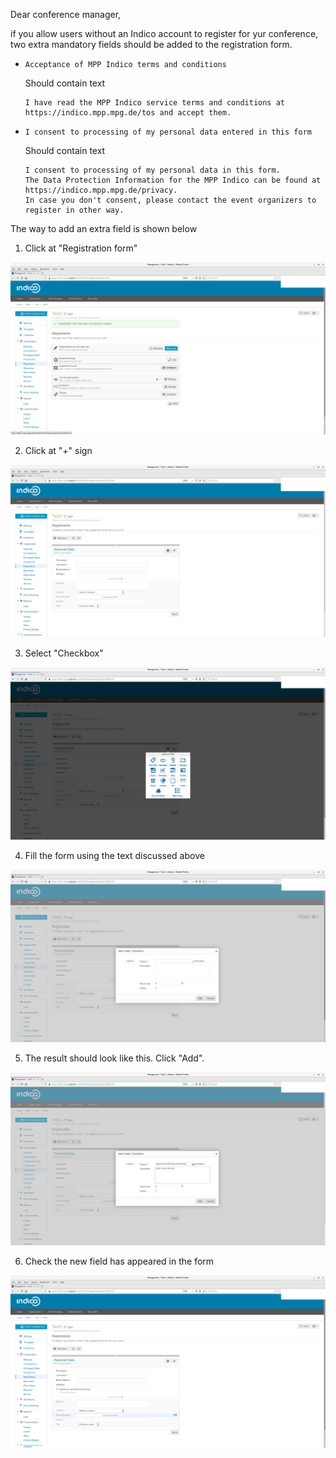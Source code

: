 Dear conference manager, 

if you allow users without an Indico account to register for yur conference, two extra mandatory fields should be added to the registration form.

- `Acceptance of MPP Indico terms and conditions`

  Should contain text 
  ```
  I have read the MPP Indico service terms and conditions at https://indico.mpp.mpg.de/tos and accept them.
  ```

- `I consent to processing of my personal data entered in this form`

  Should contain text 

  ```
  I consent to processing of my personal data in this form. 
  The Data Protection Information for the MPP Indico can be found at https://indico.mpp.mpg.de/privacy. 
  In case you don't consent, please contact the event organizers to register in other way.
  ```

The way to add an extra field is shown below

1. Click at "Registration form"

![](https://raw.githubusercontent.com/mppmu/MPPIndico/master/manager/add_DP_agreement_to_conference/1.png)

2. Click at "+" sign

![](https://raw.githubusercontent.com/mppmu/MPPIndico/master/manager/add_DP_agreement_to_conference/2.png)

3. Select "Checkbox"

![](https://raw.githubusercontent.com/mppmu/MPPIndico/master/manager/add_DP_agreement_to_conference/3.png)

4. Fill the form using the text discussed above 

![](https://raw.githubusercontent.com/mppmu/MPPIndico/master/manager/add_DP_agreement_to_conference/4.png)

5. The result should look like this. Click "Add".

![](https://raw.githubusercontent.com/mppmu/MPPIndico/master/manager/add_DP_agreement_to_conference/5.png)

6. Check the new field has appeared in the form

![](https://raw.githubusercontent.com/mppmu/MPPIndico/master/manager/add_DP_agreement_to_conference/6.png)
